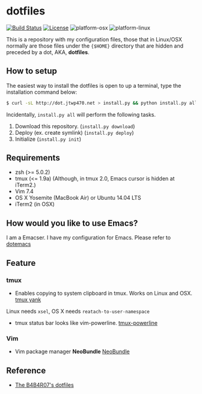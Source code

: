 # dotfiles
[![Build Status](https://travis-ci.org/jtwp470/dotfiles.svg)](https://travis-ci.org/jtwp470/dotfiles)
[![License](http://img.shields.io/:license-mit-blue.svg)](http://jtwp470.mit-license.org/)
![platform-osx](https://img.shields.io/badge/platform-osx-blue.svg?style=flat-square)
![platform-linux](https://img.shields.io/badge/platform-Linux-blue.svg?style=flat-square)

This is a repository with my configuration files, those that in Linux/OSX normally are those files under the ```{$HOME}``` directory that are hidden and preceded by a dot, AKA, **dotfiles**.


## How to setup

The easiest way to install the dotfiles is open to up a terminal, type the installation command below:

```bash
$ curl -sL http://dot.jtwp470.net > install.py && python install.py all
```

Incidentally, ```install.py all``` will perform the following tasks.

1. Download this repository. (```install.py download```)
2. Deploy (ex. create symlink) (```install.py deploy```)
3. Initialize (```install.py init```)

## Requirements

* zsh  (>= 5.0.2)
* tmux (<= 1.9a) (Although, in tmux 2.0, Emacs cursor is hidden at iTerm2.)
* Vim 7.4
* OS X Yosemite (MacBook Air) or Ubuntu 14.04 LTS
* iTerm2 (in OSX)

## How would you like to use Emacs?
I am a Emacser. I have my configuration for Emacs. Please refer to [dotemacs](https://github.com/jtwp470/dotemacs)

## Feature
### tmux

* Enables copying to system clipboard in tmux. Works on Linux and OSX.
[tmux yank](https://github.com/tmux-plugins/tmux-yank)

Linux needs ```xsel```, OS X needs ```reatach-to-user-namespace```
* tmux status bar looks like vim-powerline. [tmux-powerline](https://github.com/erikw/tmux-powerline)

### Vim

* Vim package manager **NeoBundle** [NeoBundle](https://github.com/Shougo/neobundle.vim)

## Reference

* [The B4B4R07's dotfiles](https://github.com/b4b4r07/dotfiles)
